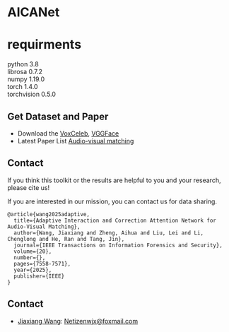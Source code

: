 # AICANet

# requirments
python 3.8\
librosa 0.7.2\
numpy 1.19.0\
torch 1.4.0\
torchvision 0.5.0


## Get Dataset and Paper
- Download the [VoxCeleb](https://www.robots.ox.ac.uk/~vgg/data/voxceleb/vox1.html), [VGGFace](https://www.dropbox.com/s/bqsimq20jcjz1z9/VGG_ALL_FRONTAL.zip?dl=0)
- Latest Paper List [Audio-visual matching](https://github.com/w1018979952/Audio-Visual-Matching)


## Contact
If you think this toolkit or the results are helpful to you and your research, please cite us!

If you are interested in our mission, you can contact us for data sharing.

```
@article{wang2025adaptive,
  title={Adaptive Interaction and Correction Attention Network for Audio-Visual Matching},
  author={Wang, Jiaxiang and Zheng, Aihua and Liu, Lei and Li, Chenglong and He, Ran and Tang, Jin},
  journal={IEEE Transactions on Information Forensics and Security},
  volume={20},
  number={},
  pages={7558-7571},
  year={2025},
  publisher={IEEE}
}
```

## Contact

- [Jiaxiang Wang](https://scholar.google.com/citations?hl=en&user=WPbdDRoAAAAJ): Netizenwjx@foxmail.com
